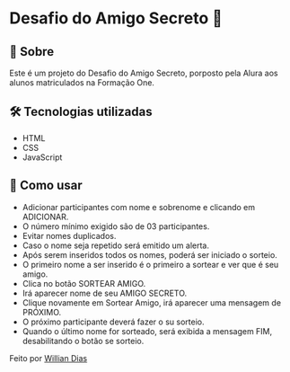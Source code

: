 # Desafio do Amigo Secreto 🎁

<h2> 📌 Sobre </h2>
<p> Este é um projeto do Desafio do Amigo Secreto, porposto pela Alura aos alunos matriculados na Formação One. </p>

## 🛠 Tecnologias utilizadas
- HTML
- CSS
- JavaScript

## 🚀 Como usar


- Adicionar participantes com nome e sobrenome e clicando em ADICIONAR.
- O número mínimo exigido são de 03 participantes.
- Evitar nomes duplicados.
- Caso o nome seja repetido será emitido um alerta.
- Após serem inseridos todos os nomes, poderá ser iniciado o sorteio.
- O primeiro nome a ser inserido é o primeiro a sortear e ver que é seu amigo.
- Clica no botão SORTEAR AMIGO.
- Irá aparecer  nome de seu AMIGO SECRETO.
- Clique novamente em Sortear Amigo, irá aparecer uma mensagem de PRÓXIMO.
- O próximo participante deverá fazer o su sorteio.
- Quando o último nome for sorteado, será exibida a mensagem FIM, desabilitando o botão se sorteio.



Feito por [Willian Dias](https://github.com/willian-ndias)


